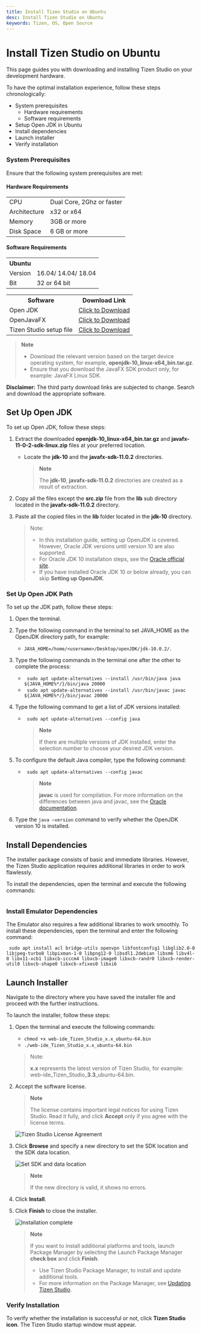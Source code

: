 ```yaml
---
title: Install Tizen Studio on Ubuntu
desc: Install Tizen Studio on Ubuntu
keywords: Tizen, OS, Open Source
---
```


# Install Tizen Studio on Ubuntu

This page guides you with downloading and installing Tizen Studio on your development hardware. 

To have the optimal installation experience, follow these steps chronologically:

- System prerequisites
  - Hardware requirements
  - Software requirements
- Setup Open JDK in Ubuntu
- Install dependencies
- Launch installer
- Verify installation

### System Prerequisites

Ensure that the following system prerequisites are met:

#### Hardware Requirements

<table>
  <tr>
    <td>CPU</td>
    <td>Dual Core, 2Ghz or faster</td>
  </tr>
  <tr>
    <td>Architecture</td>
    <td>x32 or x64 </td>
  </tr>
  <tr>
    <td>Memory</td>
    <td>3GB or more</td>
  </tr>
  <tr>
    <td>Disk Space</td>
    <td>6 GB or more</td>
  </tr>
</table> 

#### Software Requirements

<table>
  <tr>
    <th colspan="2" align="left">Ubuntu</th>
  </tr>
  <tr>
    <td>Version</td>
    <td>16.04/ 14.04/ 18.04</td>
  </tr>
  <tr>
    <td>Bit</td>
    <td>32 or 64 bit</td>
  </tr>
</table>

<table>
  <tr>
    <th>Software</th>
    <th>Download Link </th>
  </tr>
  <tr>
    <td>Open JDK</td>
    <td>
    <a href="https://download.java.net/java/GA/jdk10/10/binaries/openjdk-10_linux-x64_bin.tar.gz" target="_blank">Click to Download</a>
    </td>
  </tr>
  <tr>
    <td>OpenJavaFX</td>
    <td><a href="http://gluonhq.com/download/javafx-11-0-2-sdk-linux/" target="_blank">Click to Download </a></td>
  </tr>
  <tr>
    <td>Tizen Studio setup file</td>
    <td><a href=https://developer.tizen.org/development/tizen-studio/download# target="_blank">Click to Download</a></td>
  </tr>
</table>

> **Note**
>
> - Download the relevant version based on the target device operating system, for example, **openjdk-10_linux-x64_bin.tar.gz**. 
> - Ensure that you download the JavaFX <OS> SDK product only, for example: JavaFX Linux SDK.

**Disclaimer:** The third party download links are subjected to change. Search and download the appropriate software.

## Set Up Open JDK

To set up Open JDK, follow these steps: 

1. Extract the downloaded **openjdk-10_linux-x64_bin.tar.gz** and  **javafx-11-0-2-sdk-linux.zip** files at your preferred location.
   - Locate the **jdk-10** and the **javafx-sdk-11.0.2** directories.
     > **Note**
     >
     >The **jdk-10**, **javafx-sdk-11.0.2** directories are created as a result of extraction. 
   
2. Copy all the files except the **src.zip** file from the **lib** sub directory located in the **javafx-sdk-11.0.2** directory.
3. Paste all the copied files in the **lib** folder located in the **jdk-10** directory. 
   >Note:
   >
   >- In this installation guide, setting up OpenJDK is covered. However, Oracle JDK versions until version 10 are also supported.
   >- For Oracle JDK 10 installation steps, see the [Oracle official site](https://docs.oracle.com/javase/10/install/installation-jdk-and-jre-linux-platforms.htm#JSJIG-GUID-79FBE4A9-4254-461E-8EA7-A02D7979A161). 
   >- If you have installed Oracle JDK 10 or below already, you can skip **Setting up OpenJDK**. 

### Set Up Open JDK Path 

To set up the JDK path, follow these steps:  

1.	Open the terminal.
2.	Type the following command in the terminal to set JAVA_HOME as the OpenJDK directory path, for example:
	- `JAVA_HOME=/home/<username>/Desktop/openJDK/jdk-10.0.2/`.
3.	Type the following commands in the terminal one after the other to complete the process:
	- ` sudo apt update-alternatives --install /usr/bin/java java ${JAVA_HOME%*/}/bin/java 20000`
	- ` sudo apt update-alternatives --install /usr/bin/javac javac ${JAVA_HOME%*/}/bin/javac 20000`
4.	Type the following command to get a list of JDK versions installed:
	- ` sudo apt update-alternatives --config java`
	    > **Note**
      >
      > If there are multiple versions of JDK installed, enter the selection number to choose your desired JDK version.

5. To configure the default Java compiler, type the following command:
	
   - ` sudo apt update-alternatives --config javac`
	
	   > **Note**
     >
     >**javac** is used for compilation. For more information on the differences between java and javac, see the [Oracle documentation](https://docs.oracle.com).
	
6.	Type the `java –version` command to verify whether the OpenJDK version 10 is installed.
	
## Install Dependencies

The installer package consists of basic and immediate libraries. However, the Tizen Studio application requires additional libraries in order to work flawlessly. 

To install the dependencies, open the terminal and execute the following commands: 

```sudo apt install expect  sudo apt install gtk2-engines-pixbuf sudo apt install libgnome2-0 sudo apt install qemu-user-static sudo apt install libwebkitgtk-1.0-0 sudo apt install libwebkitgtk-1.0-0 cpio rpm2cpio sudo apt install gettext sudo apt install gksudo sudo apt install module-init-tools sudo apt install libudev-dev sudo apt install libsdl1.2debian sudo apt install bridge-utils sudo apt install openvpn
 ```
 
### Install Emulator Dependencies

The Emulator also requires a few additional libraries to work smoothly. To install these dependencies, open the terminal and enter the following command:

  ` sudo apt install acl bridge-utils openvpn libfontconfig1 libglib2.0-0 libjpeg-turbo8 libpixman-1-0 libpng12-0 libsdl1.2debian libsm6 libv4l-0 libx11-xcb1 libxcb-icccm4 libxcb-image0 libxcb-randr0 libxcb-render-util0 libxcb-shape0 libxcb-xfixes0 libxi6`

## Launch Installer 

Navigate to the directory where you have saved the installer file and proceed with the further instructions. 

To launch the installer, follow these steps:

1. Open the terminal and execute the following commands:
	
	- `chmod +x web-ide_Tizen_Studio_x.x_ubuntu-64.bin`
	- `./web-ide_Tizen_Studio_x.x_ubuntu-64.bin` 
	>Note:
	>
	>**x.x** represents the latest version of Tizen Studio, for example: web-ide_Tizen_Studio_**3.3**_ubuntu-64.bin.
2. Accept the software license.
   
   > **Note**
   >
   >The license contains important legal notices for using Tizen Studio. Read it fully, and click **Accept** only if you agree with the license terms.

   ![Tizen Studio License Agreement](./tizenstudio/setup/media/install_sdk_license.png)

3. Click **Browse** and specify a new directory to set the SDK location and the SDK data location.

   ![Set SDK and data location](./tizenstudio/setup/media/install_sdk_directory.png)
   
   >**Note** 
   > 
   >If the new directory is valid, it shows no errors.
4. Click **Install**.
5. Click **Finish** to close the installer.

   ![Installation complete](./tizenstudio/setup/media/migration_finish_instal.png)

   > **Note**
   >
   >If you want to install additional platforms and tools, launch Package Manager by selecting the Launch Package Manager **check box** and click **Finish**.
   > - Use Tizen Studio Package Manager, to install and update additional tools. 
   > - For more information on the Package Manager, see [Updating Tizen Studio](./tizenstudio/setup/update-sdk/).

### Verify Installation
   
To verify whether the installation is successful or not, click **Tizen Studio icon**. The Tizen Studio startup window must appear.
